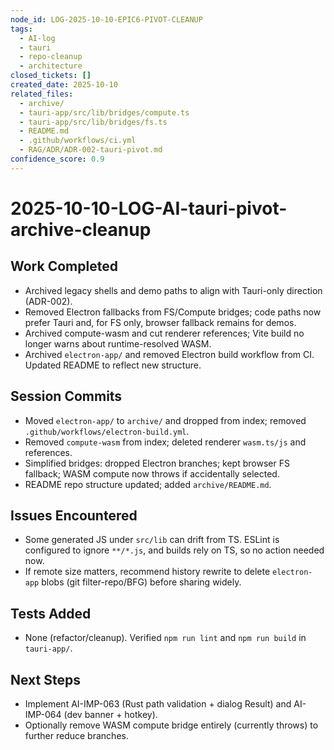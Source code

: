 ```yaml
---
node_id: LOG-2025-10-10-EPIC6-PIVOT-CLEANUP
tags:
  - AI-log
  - tauri
  - repo-cleanup
  - architecture
closed_tickets: []
created_date: 2025-10-10
related_files:
  - archive/
  - tauri-app/src/lib/bridges/compute.ts
  - tauri-app/src/lib/bridges/fs.ts
  - README.md
  - .github/workflows/ci.yml
  - RAG/ADR/ADR-002-tauri-pivot.md
confidence_score: 0.9
---
```


# 2025-10-10-LOG-AI-tauri-pivot-archive-cleanup

## Work Completed
- Archived legacy shells and demo paths to align with Tauri-only direction (ADR-002).
- Removed Electron fallbacks from FS/Compute bridges; code paths now prefer Tauri and, for FS only, browser fallback remains for demos.
- Archived compute-wasm and cut renderer references; Vite build no longer warns about runtime-resolved WASM.
- Archived `electron-app/` and removed Electron build workflow from CI. Updated README to reflect new structure.

## Session Commits
- Moved `electron-app/` to `archive/` and dropped from index; removed `.github/workflows/electron-build.yml`.
- Removed `compute-wasm` from index; deleted renderer `wasm.ts/js` and references.
- Simplified bridges: dropped Electron branches; kept browser FS fallback; WASM compute now throws if accidentally selected.
- README repo structure updated; added `archive/README.md`.

## Issues Encountered
- Some generated JS under `src/lib` can drift from TS. ESLint is configured to ignore `**/*.js`, and builds rely on TS, so no action needed now.
- If remote size matters, recommend history rewrite to delete `electron-app` blobs (git filter-repo/BFG) before sharing widely.

## Tests Added
- None (refactor/cleanup). Verified `npm run lint` and `npm run build` in `tauri-app/`.

## Next Steps
- Implement AI-IMP-063 (Rust path validation + dialog Result) and AI-IMP-064 (dev banner + hotkey).
- Optionally remove WASM compute bridge entirely (currently throws) to further reduce branches.
